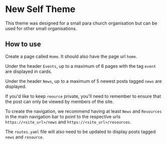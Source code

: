 # New Self Theme

This theme was designed for a small para church organisation but can be
used for other small organisations.


## How to use

Create a page called `Home`. It should also have the page url `home`.

Under the header `Events`, up to a maximum of 6 pages with the tag `event` are
displayed in cards.

Under the header `News`, up to a maximum of 5 newest posts tagged `news` are displayed.

If you'd like to keep `reource` private, you'll need to remember to ensure that the
post can only be viewed by members of the site.

To create the navigation, we recommend having at least `News` and `Resources` in the main
navigation bar to point to the respective urls `https://<site_url>/news`
and `https://<site_url>/resources`.

The `routes.yaml` file will also need to be updated to display posts tagged `news` and `resource`.
